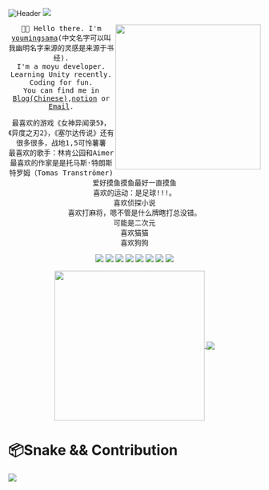 

![Header](https://capsule-render.vercel.app/api?type=Waving&color=timeGradient&height=200&animation=fadeIn&section=header&text=youmingsama&fontSize=60)
![](https://cdn.jsdelivr.net/gh/imnekoda/pivcgame@main/img/2233.gif)

 <img align='right' src="https://user-images.githubusercontent.com/48556744/206747254-d82da548-dd10-4965-b2b9-693e0c66ed1f.png" width=290px/>

<p align="center">
  <samp>👋🏻 Hello there. I'm <a href="https://github.com/youmingsama" target="_blank" rel="noopener">youmingsama</a>(中文名字可以叫我幽明名字来源的灵感是来源于书经).<br />I'm a moyu developer. Learning Unity recently. Coding for fun.<br />You can find me in <a href="https://youmingsama.cn" target="_blank" rel="noopener">Blog(Chinese)</a>,<a href="https://youmingsama.top" target="_blank" rel="noopener">notion</a> or <a href="mailto:FLDYSYMhahaha229@outlook.com" target="_blank" rel="noopener">Email</a>. </samp>
  <br />
<p align="center">
  <samp>最喜欢的游戏《女神异闻录5》，《异度之刃2》，《塞尔达传说》还有很多很多，战地1,5可怜薯薯</samp><br>
  <samp>最喜欢的歌手：林肯公园和Aimer<br>最喜欢的作家是是托马斯·特朗斯特罗姆（Tomas Tranströmer)<br>爱好摸鱼摸鱼最好一直摸鱼<br>喜欢的运动：是足球!!!。<br>喜欢侦探小说<br>喜欢打麻将，嗯不管是什么牌瞎打总没错。<br>可能是二次元<br>喜欢猫猫<br>喜欢狗狗<br></samp>
 
<div align="center">
  <img src="https://img.shields.io/badge/Debian-CE0058?style=flat-square&logo=Debian&logoColor=white" />
  <img src="https://img.shields.io/badge/Golang-00ADD8?style=flat-square&logo=Go&logoColor=white" />
  <img src="https://img.shields.io/badge/Docker-2496ED?style=flat-square&logo=Docker&logoColor=white" />
  <img src="https://img.shields.io/badge/Visual_Studio_Code-007ACC?style=flat-square&logo=Visual-Studio-Code&logoColor=white" />
  <img src="https://img.shields.io/badge/Kubernetes-326CE5?style=flat-square&logo=Kubernetes&logoColor=white" />
  <img src="https://img.shields.io/badge/Xcode-147EFB?style=flat-square&logo=Xcode&logoColor=white" />
  <img src="https://img.shields.io/badge/Swift-FA7343?style=flat-square&logo=Swift&logoColor=white" />
  <img src="https://img.shields.io/badge/Neovim-57A143?style=flat-square&logo=Neovim&logoColor=white" />
</div>

<p align="center">
<a href="https://github.com/anuraghazra/github-readme-stats">
    <img align="center" src="https://github-readme-stats.vercel.app/api/top-langs/?username=youmingsama&bg_color=30,e55d87,5fc3e4&title_color=ffffff&icon_color=ffffff&text_color=ffffff&langs_count=8&hide=c,html,css,vue,gap,dockerfile,javascript,gap%2B%2B&hide_title=false"  width=300px/>
</a>
<a href="https://github.com/anuraghazra/github-readme-stats">
    <img align="center" src="https://github-readme-stats.vercel.app/api?username=youmingsama&show_icons=true&bg_color=30,e55d87,5fc3e4&title_color=ffffff&icon_color=ffffff&text_color=ffffff&line_height=27&hide_title=false"/>
</a>
</p>

# 📦Snake && Contribution

![](https://snakegithub.pages.dev/github-contribution-grid-snake.svg)
